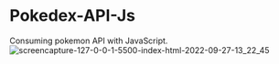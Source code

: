 # Pokedex-API-Js
Consuming pokemon API with JavaScript.
![screencapture-127-0-0-1-5500-index-html-2022-09-27-13_22_45](https://user-images.githubusercontent.com/83782010/192581954-556839b6-2dc6-4f34-8fff-a36bc6d3314b.png)
